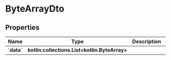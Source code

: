 
# ByteArrayDto

## Properties
Name | Type | Description | Notes
------------ | ------------- | ------------- | -------------
**&#x60;data&#x60;** | **kotlin.collections.List&lt;kotlin.ByteArray&gt;** |  |  [optional]



